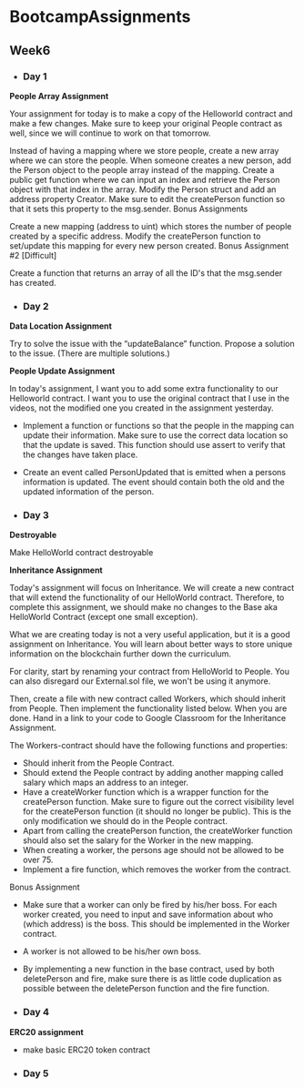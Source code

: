 # BootcampAssignments

## Week6

* ### Day 1

**People Array Assignment**

Your assignment for today is to make a copy of the Helloworld contract and make a few changes. Make sure to keep your original People contract as well, since we will continue to work on that tomorrow.

Instead of having a mapping where we store people, create a new array where we can store the people. 
When someone creates a new person, add the Person object to the people array instead of the mapping.
Create a public get function where we can input an index and retrieve the Person object with that index in the array.
Modify the Person struct and  add an address property Creator. Make sure to edit the createPerson function so that it sets this property to the msg.sender.
Bonus Assignments

Create a new mapping (address to uint) which stores the number of people created by a specific address.
Modify the createPerson function to set/update this mapping for every new person created.
Bonus Assignment #2 [Difficult]

Create a function that returns an array of all the ID's that the msg.sender has created.

* ### Day 2

**Data Location Assignment**

Try to solve the issue with the “updateBalance” function.
Propose a solution to the issue.
(There are multiple solutions.)

**People Update Assignment**

In today's assignment, I want you to add some extra functionality to our Helloworld contract. I want you to use the original contract that I use in the videos, not the modified one you created in the assignment yesterday.

* Implement a function or functions so that the people in the mapping can update their information. Make sure to use the correct data location so that the update is saved. This function should use assert to verify that the changes have taken place.
* Create an event called PersonUpdated that is emitted when a persons information is updated. The event should contain both the old and the updated information of the person. 



* ### Day 3

**Destroyable**

Make HelloWorld contract destroyable


**Inheritance Assignment**

Today's assignment will focus on Inheritance. We will create a new contract that will extend the functionality of our HelloWorld contract. Therefore, to complete this assignment, we should make no changes to the Base aka HelloWorld Contract (except one small exception).

What we are creating today is not a very useful application, but it is a good assignment on Inheritance. You will learn about better ways to store unique information on the blockchain further down the curriculum.

For clarity, start by renaming your contract from HelloWorld to People. You can also disregard our External.sol file, we won't be using it anymore. 

Then, create a file with new contract called Workers, which should inherit from People. Then implement the functionality listed below. When you are done. Hand in a link to your code to Google Classroom for the Inheritance Assignment.

The Workers-contract should have the following functions and properties:

* Should inherit from the People Contract. 
* Should extend the People contract by adding another mapping called salary which maps an address to an integer. 
* Have a createWorker function which is a wrapper function for the createPerson function. Make sure to figure out the correct visibility level for the createPerson function (it should no longer be public). This is the only modification we should do in the People contract.
* Apart from calling the createPerson function, the createWorker function should also set the salary for the Worker in the new mapping.
* When creating a worker, the persons age should not be allowed to be over 75. 
* Implement a fire function, which removes the worker from the contract.

Bonus Assignment

* Make sure that a worker can only be fired by his/her boss. For each worker created, you need to input and save information about who (which address) is the boss. This should be implemented in the Worker contract.
* A worker is not allowed to be his/her own boss. 
* By implementing a new function in the base contract, used by both deletePerson and fire, make sure there is as little code duplication as possible between the deletePerson function and the fire function. 



* ### Day 4

**ERC20 assignment**

* make basic ERC20 token contract


* ### Day 5

